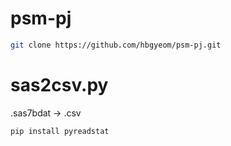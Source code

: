 # psm-pj

```bash
git clone https://github.com/hbgyeom/psm-pj.git
```

# sas2csv.py
.sas7bdat -> .csv
```bash
pip install pyreadstat
```
